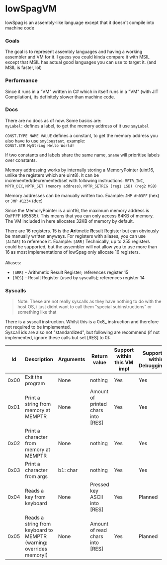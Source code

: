# lowSpagVM
lowSpag is an assembly-like language except that it doesn't compile into machine code

### Goals
The goal is to represent assembly languages and having a working assembler and VM for it. I guess you could kinda compare it with MSIL except that MSIL has actual good languages you can use to target it. (and MSIL is faster, lol)

### Performance
Since it runs in a "VM" written in C# which in itself runs in a "VM" (with JIT Compilation), its definitely slower than machine code.

### Docs
There are no docs as of now. Some basics are:<br>
`myLabel:` defines a label, to get the memory address of it use `$myLabel`

`CONST.TYPE NAME VALUE` defines a constant, to get the memory address you also have to use `$myConstant`, example:<br>
`CONST.STR MyString Hello World!`

If two constants and labels share the same name, `$name` will prioritise labels over constants.

Memory addressing works by internally storing a MemoryPointer (uint16, unlike the registers which are uint8). It can be incremented/decremented/set with following instructions: `MPTR_INC`, `MPTR_DEC`, `MPTR_SET (memory address)`, `MPTR_SETREG (reg1 LSB) (reg2 MSB)`

Memory addresses can be manually written too. Example:
`JMP #h03FF` (hex) or `JMP #1234` (dec)

Since the MemoryPointer is a uint16, the maximum memory address is 0xFFFF (65535). This means that you can only access 64KB of memory. The VM included in here allocates 32KB of memory by default.

There are 16 registers. 15 is the **Ar**itmetic **R**esult Register but can obviously be manually written anyways. For registers with aliases, you can use `[ALIAS]` to reference it. Example: `[ARR]`
Technically, up to 255 registers could be supported, but the assembler will not allow you to use more than 16 as most implementations of lowSpag only allocate 16 registers.<br>
<br>
Aliases:
  - `[ARR]` - Arithmetic Result Register; references register 15
  - `[RES]` - Result Register (used by syscalls); references register 14
  
### Syscalls
> Note: These are not really syscalls as they have nothing to do with the host OS, i just didnt want to call them "special subinstructions" or something like that

There is a syscall instruction. Whilst this is a 0x8_ instruction and therefore not required to be implemented.<br>
Syscall ids are also not "standardized", but following are recommend (if not implemented, ignore these calls but set [RES] to 0):<br>

 | Id | Description | Arguments | Return value | Support within this VM impl | Supporting within DebuggingVM
 | --- | --- | --- | --- | --- | --- |
 | 0x00 | Exit the program | None | nothing | Yes | Yes |
 | 0x01 | Print a string from memory at MEMPTR | None | Amount of printed chars into [RES] | Yes | Yes |
 | 0x02 | Print a character from memory at MEMPTR | None | nothing | Yes | Yes |
 | 0x03 | Print a character from args | b1: char | nothing | Yes | Yes |
 | 0x04 | Reads a key from keyboard | None | Pressed key ASCII into [RES] | Yes | Planned |
 | 0x05 | Reads a string from keyboard to MEMPTR (warning: overrides memory!) | None | Amount of read chars into [RES] | Yes | Planned |
